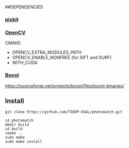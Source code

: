 ##DEPENDENCIES

### [pixkit](https://github.com/estebanrdo/pixkit)


### [OpenCV](https://github.com/opencv/opencv)

CMAKE:
- OPENCV_EXTRA_MODULES_PATH
- OPENCV_ENABLE_NONFREE (for SIFT and SURF)
- WITH_CUDA

### [Boost](https://www.boost.org)

https://sourceforge.net/projects/boost/files/boost-binaries/


## Install

```
git clone https://github.com/TIDOP-USAL/photomatch.git
```

```
cd photomatch
mkdir build
cd build
cmake ..
sudo make
sudo make install
```
